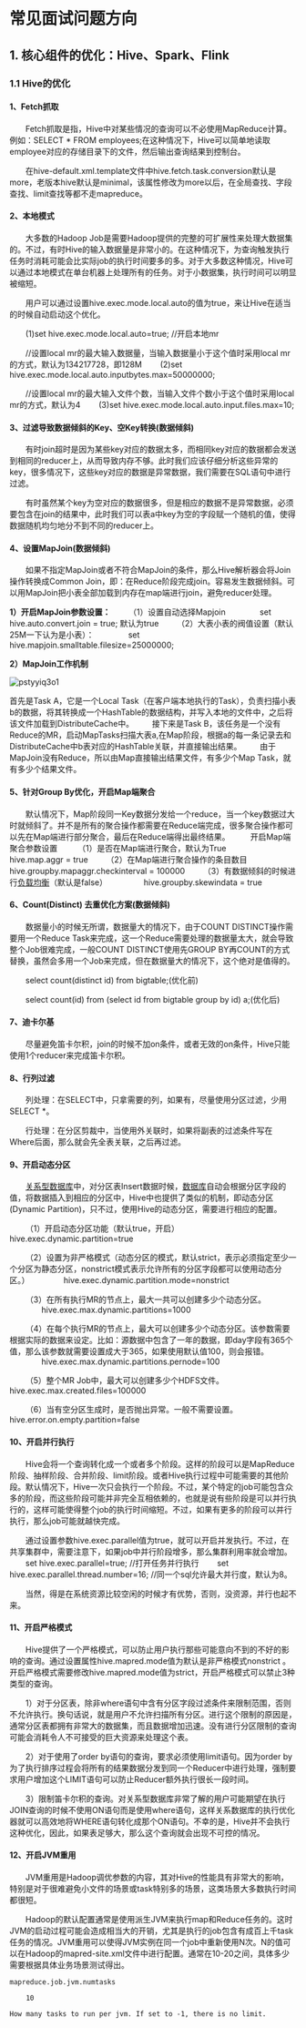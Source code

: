 # 常见面试问题方向

## 1. 核心组件的优化：Hive、Spark、Flink

### 1.1 Hive的优化

#### 1、Fetch抓取

  Fetch抓取是指，Hive中对某些情况的查询可以不必使用MapReduce计算。例如：SELECT * FROM employees;在这种情况下，Hive可以简单地读取employee对应的存储目录下的文件，然后输出查询结果到控制台。

  在hive-default.xml.template文件中hive.fetch.task.conversion默认是more，老版本hive默认是minimal，该属性修改为more以后，在全局查找、字段查找、limit查找等都不走mapreduce。

#### 2、本地模式

  大多数的Hadoop Job是需要Hadoop提供的完整的可扩展性来处理大数据集的。不过，有时Hive的输入数据量是非常小的。在这种情况下，为查询触发执行任务时消耗可能会比实际job的执行时间要多的多。对于大多数这种情况，Hive可以通过本地模式在单台机器上处理所有的任务。对于小数据集，执行时间可以明显被缩短。

  用户可以通过设置hive.exec.mode.local.auto的值为true，来让Hive在适当的时候自动启动这个优化。

  (1)set hive.exec.mode.local.auto=true; //开启本地mr

  //设置local mr的最大输入数据量，当输入数据量小于这个值时采用local mr的方式，默认为134217728，即128M   (2)set hive.exec.mode.local.auto.inputbytes.max=50000000;

  //设置local mr的最大输入文件个数，当输入文件个数小于这个值时采用local mr的方式，默认为4   (3)set hive.exec.mode.local.auto.input.files.max=10;

#### 3、过滤导致数据倾斜的Key、空Key转换(数据倾斜)

  有时join超时是因为某些key对应的数据太多，而相同key对应的数据都会发送到相同的reducer上，从而导致内存不够。此时我们应该仔细分析这些异常的key，很多情况下，这些key对应的数据是异常数据，我们需要在SQL语句中进行过滤。

  有时虽然某个key为空对应的数据很多，但是相应的数据不是异常数据，必须要包含在join的结果中，此时我们可以表a中key为空的字段赋一个随机的值，使得数据随机均匀地分不到不同的reducer上。

#### 4、设置MapJoin(数据倾斜)

  如果不指定MapJoin或者不符合MapJoin的条件，那么Hive解析器会将Join操作转换成Common Join，即：在Reduce阶段完成join。容易发生数据倾斜。可以用MapJoin把小表全部加载到内存在map端进行join，避免reducer处理。

 **1）开启MapJoin参数设置：**   （1）设置自动选择Mapjoin     set hive.auto.convert.join = true; 默认为true   （2）大表小表的阀值设置（默认25M一下认为是小表）：     set hive.mapjoin.smalltable.filesize=25000000;

 **2）MapJoin工作机制**

![pstyyiq3o1](../../assets/常见面试问题方向/pstyyiq3o1.jpeg)

首先是Task A，它是一个Local Task（在客户端本地执行的Task），负责扫描小表b的数据，将其转换成一个HashTable的数据结构，并写入本地的文件中，之后将该文件加载到DistributeCache中。   接下来是Task B，该任务是一个没有Reduce的MR，启动MapTasks扫描大表a,在Map阶段，根据a的每一条记录去和DistributeCache中b表对应的HashTable关联，并直接输出结果。   由于MapJoin没有Reduce，所以由Map直接输出结果文件，有多少个Map Task，就有多少个结果文件。

#### 5、针对Group By优化，开启Map端聚合

  默认情况下，Map阶段同一Key数据分发给一个reduce，当一个key数据过大时就倾斜了。并不是所有的聚合操作都需要在Reduce端完成，很多聚合操作都可以先在Map端进行部分聚合，最后在Reduce端得出最终结果。    开启Map端聚合参数设置    （1）是否在Map端进行聚合，默认为True     hive.map.aggr = true   （2）在Map端进行聚合操作的条目数目      hive.groupby.mapaggr.checkinterval = 100000   （3）有数据倾斜的时候进行[负载均衡](https://cloud.tencent.com/product/clb?from_column=20065&from=20065)（默认是false）      hive.groupby.skewindata = true

#### 6、Count(Distinct) 去重优化方案(数据倾斜)

  数据量小的时候无所谓，数据量大的情况下，由于COUNT DISTINCT操作需要用一个Reduce Task来完成，这一个Reduce需要处理的数据量太大，就会导致整个Job很难完成，一般COUNT DISTINCT使用先GROUP BY再COUNT的方式替换，虽然会多用一个Job来完成，但在数据量大的情况下，这个绝对是值得的。

  select count(distinct id) from bigtable;(优化前)

  select count(id) from (select id from bigtable group by id) a;(优化后)

#### 7、迪卡尔基

  尽量避免笛卡尔积，join的时候不加on条件，或者无效的on条件，Hive只能使用1个reducer来完成笛卡尔积。

#### 8、行列过滤

  列处理：在SELECT中，只拿需要的列，如果有，尽量使用分区过滤，少用SELECT *。

  行处理：在分区剪裁中，当使用外关联时，如果将副表的过滤条件写在Where后面，那么就会先全表关联，之后再过滤。

#### 9、开启动态分区

  [关系型数据库](https://cloud.tencent.com/product/cdb-overview?from_column=20065&from=20065)中，对分区表Insert数据时候，[数据库](https://cloud.tencent.com/solution/database?from_column=20065&from=20065)自动会根据分区字段的值，将数据插入到相应的分区中，Hive中也提供了类似的机制，即动态分区(Dynamic Partition)，只不过，使用Hive的动态分区，需要进行相应的配置。

  （1）开启动态分区功能（默认true，开启）     hive.exec.dynamic.partition=true

  （2）设置为非严格模式（动态分区的模式，默认strict，表示必须指定至少一个分区为静态分区，nonstrict模式表示允许所有的分区字段都可以使用动态分区。）     hive.exec.dynamic.partition.mode=nonstrict

  （3）在所有执行MR的节点上，最大一共可以创建多少个动态分区。     hive.exec.max.dynamic.partitions=1000

  （4）在每个执行MR的节点上，最大可以创建多少个动态分区。该参数需要根据实际的数据来设定。比如：源数据中包含了一年的数据，即day字段有365个值，那么该参数就需要设置成大于365，如果使用默认值100，则会报错。     hive.exec.max.dynamic.partitions.pernode=100

  （5）整个MR Job中，最大可以创建多少个HDFS文件。     hive.exec.max.created.files=100000

  （6）当有空分区生成时，是否抛出异常。一般不需要设置。     hive.error.on.empty.partition=false

#### 10、开启并行执行

  Hive会将一个查询转化成一个或者多个阶段。这样的阶段可以是MapReduce阶段、抽样阶段、合并阶段、limit阶段。或者Hive执行过程中可能需要的其他阶段。默认情况下，Hive一次只会执行一个阶段。不过，某个特定的job可能包含众多的阶段，而这些阶段可能并非完全互相依赖的，也就是说有些阶段是可以并行执行的，这样可能使得整个job的执行时间缩短。不过，如果有更多的阶段可以并行执行，那么job可能就越快完成。

  通过设置参数hive.exec.parallel值为true，就可以开启并发执行。不过，在共享集群中，需要注意下，如果job中并行阶段增多，那么集群利用率就会增加。   set hive.exec.parallel=true; //打开任务并行执行   set hive.exec.parallel.thread.number=16; //同一个sql允许最大并行度，默认为8。

  当然，得是在系统资源比较空闲的时候才有优势，否则，没资源，并行也起不来。

#### 11、开启严格模式

  Hive提供了一个严格模式，可以防止用户执行那些可能意向不到的不好的影响的查询。通过设置属性hive.mapred.mode值为默认是非严格模式nonstrict 。开启严格模式需要修改hive.mapred.mode值为strict，开启严格模式可以禁止3种类型的查询。

  1）对于分区表，除非where语句中含有分区字段过滤条件来限制范围，否则不允许执行。换句话说，就是用户不允许扫描所有分区。进行这个限制的原因是，通常分区表都拥有非常大的数据集，而且数据增加迅速。没有进行分区限制的查询可能会消耗令人不可接受的巨大资源来处理这个表。

  2）对于使用了order by语句的查询，要求必须使用limit语句。因为order by为了执行排序过程会将所有的结果数据分发到同一个Reducer中进行处理，强制要求用户增加这个LIMIT语句可以防止Reducer额外执行很长一段时间。

  3）限制笛卡尔积的查询。对关系型数据库非常了解的用户可能期望在执行JOIN查询的时候不使用ON语句而是使用where语句，这样关系数据库的执行优化器就可以高效地将WHERE语句转化成那个ON语句。不幸的是，Hive并不会执行这种优化，因此，如果表足够大，那么这个查询就会出现不可控的情况。

#### 12、开启JVM重用

  JVM重用是Hadoop调优参数的内容，其对Hive的性能具有非常大的影响，特别是对于很难避免小文件的场景或task特别多的场景，这类场景大多数执行时间都很短。

  Hadoop的默认配置通常是使用派生JVM来执行map和Reduce任务的。这时JVM的启动过程可能会造成相当大的开销，尤其是执行的job包含有成百上千task任务的情况。JVM重用可以使得JVM实例在同一个job中重新使用N次。N的值可以在Hadoop的mapred-site.xml文件中进行配置。通常在10-20之间，具体多少需要根据具体业务场景测试得出。

```mapreduce.job.jvm.numtasks```

``` 	10 ``` 	

```How many tasks to run per jvm. If set to -1, there is no limit.```









